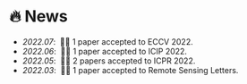# 🔥 News
- *2022.07*: &nbsp;🎉🎉 1 paper accepted to ECCV 2022.
- *2022.06*: &nbsp;🎉🎉 1 paper accepted to ICIP 2022.
- *2022.05*: &nbsp;🎉🎉 2 papers accepted to ICPR 2022.
- *2022.03*: &nbsp;🎉🎉 1 paper accepted to Remote Sensing Letters.
